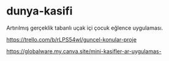 # dunya-kasifi
Artırılmış gerçeklik tabanlı uçak içi çocuk eğlence uygulaması.

https://trello.com/b/rLPS54wl/guncel-konular-proje

https://globalware.my.canva.site/mini-kasifler-ar-uygulamas-

